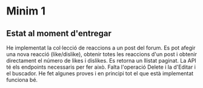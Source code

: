 # Minim 1

## Estat al moment d'entregar
He implementat la col·lecció de reaccions a un post del forum. Es pot afegir una nova reacció (like/dislike), obtenir totes les reaccions d'un post i obtenir directament el número de likes i dislikes.
Es retorna un llistat paginat. La API té els endpoints necessaris per fer això. Falta l'operació Delete i la d'Editar i el buscador.
He fet algunes proves i en principi tot el que està implementat funciona bé.
